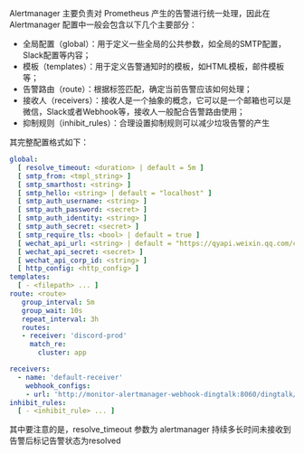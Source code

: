 Alertmanager 主要负责对 Prometheus 产生的告警进行统一处理，因此在 Alertmanager 配置中一般会包含以下几个主要部分：

- 全局配置（global）：用于定义一些全局的公共参数，如全局的SMTP配置，Slack配置等内容；
- 模板（templates）：用于定义告警通知时的模板，如HTML模板，邮件模板等；
- 告警路由（route）：根据标签匹配，确定当前告警应该如何处理；
- 接收人（receivers）：接收人是一个抽象的概念，它可以是一个邮箱也可以是微信，Slack或者Webhook等，接收人一般配合告警路由使用；
- 抑制规则（inhibit_rules）：合理设置抑制规则可以减少垃圾告警的产生

其完整配置格式如下：

```yaml
global:
  [ resolve_timeout: <duration> | default = 5m ]
  [ smtp_from: <tmpl_string> ] 
  [ smtp_smarthost: <string> ] 
  [ smtp_hello: <string> | default = "localhost" ]
  [ smtp_auth_username: <string> ]
  [ smtp_auth_password: <secret> ]
  [ smtp_auth_identity: <string> ]
  [ smtp_auth_secret: <secret> ]
  [ smtp_require_tls: <bool> | default = true ]
  [ wechat_api_url: <string> | default = "https://qyapi.weixin.qq.com/cgi-bin/" ]
  [ wechat_api_secret: <secret> ]
  [ wechat_api_corp_id: <string> ]
  [ http_config: <http_config> ]
templates:
  [ - <filepath> ... ]
route: <route>
   group_interval: 5m
   group_wait: 10s
   repeat_interval: 3h
   routes:
   - receiver: 'discord-prod'
     match_re:
       cluster: app

receivers:
  - name: 'default-receiver'
    webhook_configs:
    - url: 'http://monitor-alertmanager-webhook-dingtalk:8060/dingtalk/cloud/send'
inhibit_rules:
  [ - <inhibit_rule> ... ]
```

其中要注意的是，resolve_timeout 参数为 alertmanager 持续多长时间未接收到告警后标记告警状态为resolved